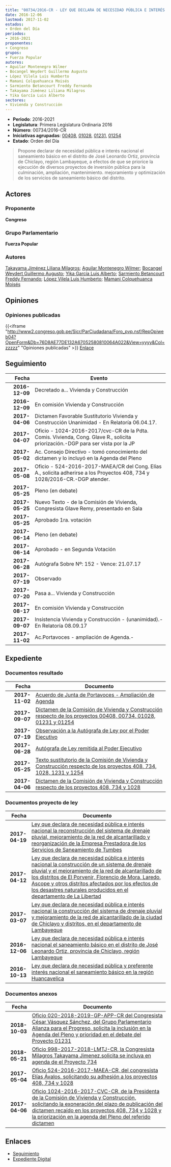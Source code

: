 ```yaml
---
title: "00734/2016-CR - LEY QUE DECLARA DE NECESIDAD PÚBLICA E INTERÉS NACIONAL EL SANEAMIENTO BÁSICO EN EL DISTRITO DE JOSÉ LEONARDO ORTIZ, PROVINCIA DE CHICLAYO, REGIÓN LAMBAYEQUE"
date: 2016-12-06
lastmod: 2017-11-02
estados:
- Orden del Día
periodos:
- 2016-2021
proponentes:
- Congreso
grupos:
- Fuerza Popular
autores:
- Aguilar Montenegro Wilmer
- Bocangel Weydert Guillermo Augusto
- López Vilela Luis Humberto
- Mamani Colquehuanca Moisés
- Sarmiento Betancourt Freddy Fernando
- Takayama Jiménez Liliana Milagros
- Yika García Luis Alberto
sectores:
- Vivienda y Construcción
---
```

- **Periodo**: 2016-2021
- **Legislatura**: Primera Legislatura Ordinaria 2016
- **Número**: 00734/2016-CR
- **Iniciativas agrupadas**: [00408](../../00400/00408), [01028](../../01000/01028), [01231](../../01200/01231), [01254](../../01200/01254)
- **Estado**: Orden del Día

> Propone declarar de necesidad pública e interés nacional el saneamiento básico en el distrito de José Leonardo Ortiz, provincia de Chiclayo, región Lambayeque, a efectos de que se priorice la ejecución de diversos proyectos de inversión pública para la culminación, ampliación, mantenimiento. mejoramiento y optimización de los servicios de saneamiento básico del distrito.


## Actores

### Proponente

**Congreso**

### Grupo Parlamentario

**Fuerza Popular**

### Autores

[Takayama Jiménez Liliana Milagros](mailto:mailto:ltakayama@congreso.gob.pe); [Aguilar Montenegro Wilmer](mailto:mailto:waguilar@congreso.gob.pe); [Bocangel Weydert Guillermo Augusto](mailto:mailto:gbocangel@congreso.gob.pe); [Yika García Luis Alberto](mailto:mailto:lyika@congreso.gob.pe); [Sarmiento Betancourt Freddy Fernando](mailto:mailto:fsarmiento@congreso.gob.pe); [López Vilela Luis Humberto](mailto:mailto:llopezv@congreso.gob.pe); [Mamani Colquehuanca Moisés](mailto:mailto:mmamani@congreso.gob.pe)

## Opiniones

### Opiniones publicadas

{{<iframe "http://www2.congreso.gob.pe/Sicr/ParCiudadana/Foro_pvp.nsf/RepOpiweb04?OpenForm&Db=76D8AE77DE132A67052580810064A022&View=yyyy&Col=zzzzz" "Opiniones publicadas" >}}
[Enlace](http://www2.congreso.gob.pe/Sicr/ParCiudadana/Foro_pvp.nsf/RepOpiweb04?OpenForm&Db=76D8AE77DE132A67052580810064A022&View=yyyy&Col=zzzzz)


## Seguimiento

| Fecha | Evento |
|------:|--------|
| **2016-12-09** | Decretado a... Vivienda y Construcción |
| **2016-12-09** | En comisión Vivienda y Construcción |
| **2017-04-06** | Dictamen Favorable Sustitutorio Vivienda y Construcción Unanimidad - En Relatoría 06.04.17. |
| **2017-04-07** | Oficio - 1024-2016-2017/cvc-CR de la Pdta. Comis. Vivienda, Cong. Glave R., solicita priorización.-DGP para ser vista por la JP |
| **2017-05-02** | Ac. Consejo Directivo - tomó conocimiento del dictamen y lo incluyó en la Agenda del Pleno |
| **2017-05-08** | Oficio - 524-2016-2017-MAEA/CR del Cong. Elías A., solicita adherirse a los Proyectos 408, 734 y 1028/2016-CR.-DGP atender. |
| **2017-05-25** | Pleno (en debate) |
| **2017-05-25** | Nuevo Texto - de la Comisión de Vivienda, Congresista Glave Remy, presentado en Sala |
| **2017-05-25** | Aprobado 1ra. votación |
| **2017-06-14** | Pleno (en debate) |
| **2017-06-14** | Aprobado - en Segunda Votación |
| **2017-06-28** | Autógrafa Sobre Nº: 152 - Vence: 21.07.17 |
| **2017-07-19** | Observado |
| **2017-07-20** | Pasa a... Vivienda y Construcción |
| **2017-08-17** | En comisión Vivienda y Construcción |
| **2017-09-07** | Insistencia Vivienda y Construcción - (unanimidad).-En Relatoría 08.09.17 |
| **2017-11-02** | Ac.Portavoces - ampliación de Agenda.- |

## Expediente

### Documentos resultado

| Fecha | Documento |
|------:|-----------|
| **2017-11-02** | [Acuerdo de Junta de Portavoces - Ampliación de Agenda](http://www.leyes.congreso.gob.pe/Documentos/2016_2021/Acuerdos/Junta_Portavoces/AJP0040820171102.pdf) |
| **2017-09-07** | [Dictamen de la Comisión de Vivienda y Construcción respecto de los proyectos 00408, 00734, 01028, 01231 y 01254](http://www.leyes.congreso.gob.pe/Documentos/2016_2021/Dictamenes/Proyectos_de_Ley/00408DC24MAY20170907.pdf) |
| **2017-07-19** | [Observación a la Autógrafa de Ley por el Poder Ejecutivo](http://www.leyes.congreso.gob.pe/Documentos/2016_2021/Observacion_a_la_Autografa/OBAU0040820170719.PDF) |
| **2017-06-28** | [Autógrafa de Ley remitida al Poder Ejecutivo](http://www.leyes.congreso.gob.pe/Documentos/2016_2021/Autografas/Ley_y_de_Resolucion_Legislativa/AU0040820170628.pdf) |
| **2017-05-25** | [Texto sustitutorio de la Comisión de Vivienda y Construcción respecto de los proyectos 408, 734, 1028, 1231 y 1254](http://www.leyes.congreso.gob.pe/Documentos/2016_2021/Texto_Sustitutorio/Proyectos_de_Ley/TS0040820170525.pdf) |
| **2017-04-06** | [Dictamen de la Comisión de Vivienda y Construcción respecto de los proyectos 408, 734 y 1028](http://www.leyes.congreso.gob.pe/Documentos/2016_2021/Dictamenes/Proyectos_de_Ley/00408DC24MAY20170406.pdf) |

### Documentos proyecto de ley

| Fecha | Documento |
|------:|-----------|
| **2017-04-19** | [Ley que declara de necesidad pública e interés nacional la reconstrucción del sistema de drenaje pluvial, mejoramiento de la red de alcantarillado y reorganización de la Empresa Prestadora de los Servicios de Saneamiento de Tumbes](http://www.leyes.congreso.gob.pe/Documentos/2016_2021/Proyectos_de_Ley_y_de_Resoluciones_Legislativas/PL0125420170419.pdf) |
| **2017-04-12** | [Ley que declara de necesidad pública e interés nacional la construcción de un sistema de drenaje pluvial y el mejoramiento de la red de alcantarillado de los distritos de El Porvenir, Florencio de Mora, Laredo, Ascope y otros distritos afectados por los efectos de los desastres naturales producidos en el departamento de La Libertad](http://www.leyes.congreso.gob.pe/Documentos/2016_2021/Proyectos_de_Ley_y_de_Resoluciones_Legislativas/PL0123120170412.pdf) |
| **2017-03-07** | [Ley que declara de necesidad pública e interés nacional la construcción del sistema de drenaje pluvial y mejoramiento de la red de alcantarillado de la ciudad de Chiclayo y distritos, en el departamento de Lambayeque](http://www.leyes.congreso.gob.pe/Documentos/2016_2021/Proyectos_de_Ley_y_de_Resoluciones_Legislativas/PL0102820170307.pdf) |
| **2016-12-06** | [Ley que declara de necesidad pública e interés nacional el saneamiento básico en el distrito de José Leonardo Ortiz, provincia de Chiclayo, región Lambayeque](http://www.leyes.congreso.gob.pe/Documentos/2016_2021/Proyectos_de_Ley_y_de_Resoluciones_Legislativas/PL0073420161206.pdf) |
| **2016-10-13** | [Ley que declara de necesidad pública y preferente interés nacional el saneamiento básico en la región Huancavelica](http://www.leyes.congreso.gob.pe/Documentos/2016_2021/Proyectos_de_Ley_y_de_Resoluciones_Legislativas/PL0040820161013.pdf) |

### Documentos anexos

| Fecha | Documento |
|------:|-----------|
| **2018-10-03** | [Oficio 020-2018-2019-GP-APP-CR del Congresista César Vásquez Sánchez, del Grupo Parlamentario Alianza para el Progreso, solicita la inclusión en la Agenda del Pleno y prioridad en el debate del Proyecto 01231](http://www.leyes.congreso.gob.pe/Documentos/2016_2021/Oficios/Grupos_Parlamentarios/OFICIO-020-2018-2019-GP-APP-CR.pdf) |
| **2018-05-21** | [Oficio 998-2017-2018-LMTJ-CR, la Congresista Milagros Takayama Jimenez,solicita se incluya en agenda de el Proyecto 734](http://www.leyes.congreso.gob.pe/Documentos/2016_2021/Oficios/Congresistas/OFICIO-998-2017-2018-LMTJ-CR-.pdf) |
| **2017-05-04** | [Oficio 524-2016-2017-MAEA-CR, del congresista Elías Ávalos, solicitando su adhesión a los proyectos 408, 734 y 1028](http://www.leyes.congreso.gob.pe/Documentos/2016_2021/Adhesiones/Proyectos_de_Ley/OFICIO-524-2016-2017-MAEA-CR.PDF) |
| **2017-04-06** | [Oficio 1024-2016-2017-CVC-CR, de la Presidenta de la Comisión de Vivienda y Construcción, solicitando la exoneración del plazo de publicación del dictamen recaído en los proyectos 408, 734 y 1028 y la priorización en la agenda del Pleno del referido dictamen](http://www.leyes.congreso.gob.pe/Documentos/2016_2021/Oficios/Comisiones_Ordinarias/OFICIO-1024-2016-2017-CVC-CR.pdf) |

## Enlaces

- [Seguimiento](http://www2.congreso.gob.pe/Sicr/TraDocEstProc/CLProLey2016.nsf/f7fff46988ca05b1052578e100829cc7/29e613c36d981ba50525808100603603?OpenDocument)
- [Expediente Digital](http://www2.congreso.gob.pe/Sicr/TraDocEstProc/Expvirt_2011.nsf/visbusqptramdoc1621/00734?opendocument)

